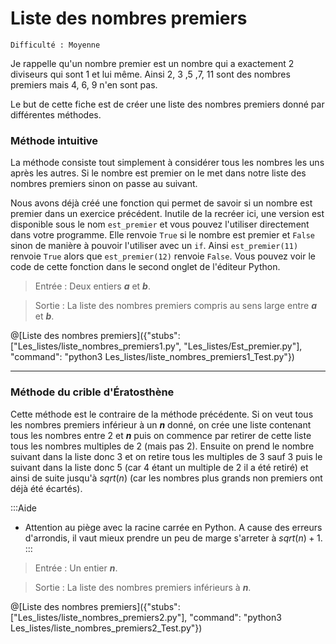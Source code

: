 # Liste des nombres premiers
`Difficulté : Moyenne`

Je rappelle qu'un nombre premier est un nombre qui a exactement 2 diviseurs qui sont 1 et lui même. Ainsi 2, 3 ,5 ,7, 11 sont des nombres premiers mais 4, 6, 9 n'en sont pas.

Le but de cette fiche est de créer une liste des nombres premiers donné par différentes méthodes.

### Méthode intuitive

La méthode consiste tout simplement à considérer tous les nombres les uns après les autres. Si le nombre est premier on le met dans notre liste des nombres premiers sinon on passe au suivant.

Nous avons déjà créé une fonction qui permet de savoir si un nombre est premier dans un exercice précédent. Inutile de la recréer ici, une version est disponible sous le nom `est_premier` et vous pouvez l'utiliser directement dans votre programme. Elle renvoie `True` si le nombre est premier et `False` sinon de manière à pouvoir l'utiliser avec un `if`.
Ainsi `est_premier(11)` renvoie `True` alors que `est_premier(12)` renvoie `False`. Vous pouvez voir le code de cette fonction dans le second onglet de l'éditeur Python.

> Entrée : Deux entiers ***a*** et ***b***.

> Sortie : La liste des nombres premiers compris au sens large entre ***a*** et ***b***.

@[Liste des nombres premiers]({"stubs": ["Les_listes/liste_nombres_premiers1.py", "Les_listes/Est_premier.py"], "command": "python3 Les_listes/liste_nombres_premiers1_Test.py"})

---

### Méthode du crible d'Ératosthène

Cette méthode est le contraire de la méthode précédente. Si on veut tous les nombres premiers inférieur à un ***n*** donné, on crée une liste contenant tous les nombres entre 2 et ***n*** puis on commence par retirer de cette liste tous les nombres multiples de 2 (mais pas 2). Ensuite on prend le nombre suivant dans la liste donc 3 et on retire tous les multiples de 3 sauf 3 puis le suivant dans la liste donc 5 (car 4 étant un multiple de 2 il a été retiré) et ainsi de suite jusqu'à $`sqrt(n)`$ (car les nombres plus grands non premiers ont déjà été écartés).

:::Aide
+ Attention au piège avec la racine carrée en Python. A cause des erreurs d'arrondis, il vaut mieux prendre un peu de marge s'arreter à $`sqrt(n)+1`$.
:::

> Entrée : Un entier ***n***.

> Sortie : La liste des nombres premiers inférieurs à ***n***.


@[Liste des nombres premiers]({"stubs": ["Les_listes/liste_nombres_premiers2.py"], "command": "python3 Les_listes/liste_nombres_premiers2_Test.py"})
